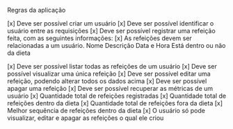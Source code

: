 Regras da aplicação

[x] Deve ser possível criar um usuário
[x] Deve ser possível identificar o usuário entre as requisições
[x] Deve ser possível registrar uma refeição feita, com as seguintes informações:
[x] As refeições devem ser relacionadas a um usuário.
    Nome
    Descrição
    Data e Hora
    Está dentro ou não da dieta

[x] Deve ser possível listar todas as refeições de um usuário
[x] Deve ser possível visualizar uma única refeição
[x] Deve ser possível editar uma refeição, podendo alterar todos os dados acima
[x] Deve ser possível apagar uma refeição
[x] Deve ser possível recuperar as métricas de um usuário
[x] Quantidade total de refeições registradas
[x] Quantidade total de refeições dentro da dieta
[x] Quantidade total de refeições fora da dieta
[x] Melhor sequência de refeições dentro da dieta
[x] O usuário só pode visualizar, editar e apagar as refeições o qual ele criou




